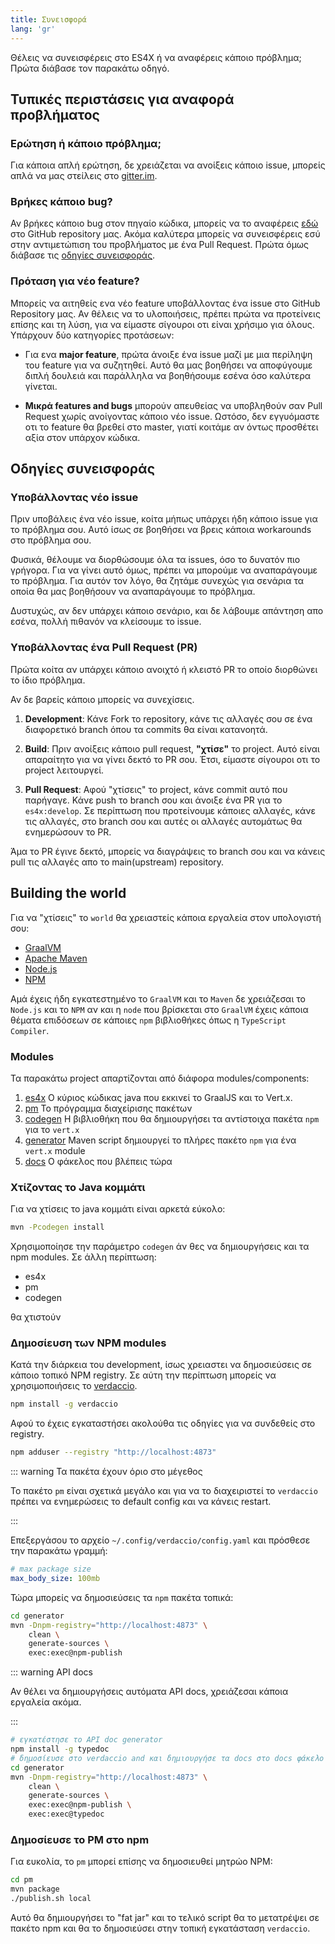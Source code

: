 ```yaml
---
title: Συνεισφορά
lang: 'gr'
---
```


Θέλεις να συνεισφέρεις στο ES4X ή να αναφέρεις κάποιο πρόβλημα; Πρώτα διάβασε τον παρακάτω οδηγό.

## Τυπικές περιστάσεις για αναφορά προβλήματος

### Ερώτηση ή κάποιο πρόβλημα;

Για κάποια απλή ερώτηση, δε χρειάζεται να ανοίξεις κάποιο issue, μπορείς απλά να μας στείλεις στο
[gitter.im][1].

  [1]: https://gitter.im/es4x/Lobby

### Βρήκες κάποιο bug?

Αν βρήκες κάποιο bug στον πηγαίο κώδικα, μπορείς να το αναφέρεις [εδώ][2] στο GitHub repository μας.
Ακόμα καλύτερα μπορείς να συνεισφέρεις εσύ στην αντιμετώπιση του προβλήματος με ένα Pull Request. Πρώτα όμως διάβασε τις [οδηγίες συνεισφοράς][3].


  [2]: https://github.com/reactiverse/es4x/issues
  [3]: #οδηγίες-συνεισφοράς

### Πρόταση για νέο feature?

Μπορείς να αιτηθείς ενα νέο feature υποβάλλοντας ένα issue στο GitHub Repository μας.
Αν θέλεις να το υλοποιήσεις, πρέπει πρώτα να προτείνεις επίσης και τη λύση, για να είμαστε σίγουροι οτι είναι χρήσιμο για όλους.
Υπάρχουν δύο κατηγορίες προτάσεων:

* Για ενα **major feature**, πρώτα άνοιξε ένα issue μαζί με μια περίληψη του feature για να συζητηθεί.
 Αυτό θα μας βοηθήσει να αποφύγουμε διπλή δουλειά και παράλληλα να βοηθήσουμε εσένα όσο καλύτερα γίνεται.

* **Μικρά features and bugs** μπορούν απευθείας να υποβληθούν σαν Pull Request χωρίς ανοίγοντας κάποιο νέο issue.
 Ωστόσο, δεν εγγυόμαστε οτι το feature θα βρεθεί στο master, γιατί κοιτάμε αν όντως προσθέτει αξία στον υπάρχον κώδικα.

## Οδηγίες συνεισφοράς

### Υποβάλλοντας νέο issue

Πριν υποβάλεις ένα νέο issue, κοίτα μήπως υπάρχει ήδη κάποιο issue για το πρόβλημα σου.
Αυτό ίσως σε βοηθήσει να βρεις κάποια workarounds στο πρόβλημα σου.

Φυσικά, θέλουμε να διορθώσουμε όλα τα issues, όσο το δυνατόν πιο γρήγορα.
Για να γίνει αυτό όμως, πρέπει να μπορούμε να αναπαράγουμε το πρόβλημα.
Για αυτόν τον λόγο, θα ζητάμε συνεχώς για σενάρια τα οποία θα μας βοηθήσουν να αναπαράγουμε το πρόβλημα.

Δυστυχώς, αν δεν υπάρχει κάποιο σενάριο, και δε λάβουμε απάντηση απο εσένα, πολλή πιθανόν να κλείσουμε το issue.

### Υποβάλλοντας ένα Pull Request (PR)

Πρώτα κοίτα αν υπάρχει κάποιο ανοιχτό ή κλειστό PR το οποίο διορθώνει το ίδιο πρόβλημα.

Αν δε βαρείς κάποιο μπορείς να συνεχίσεις.

1. **Development**: Κάνε Fork το repository, κάνε τις αλλαγές σου σε ένα διαφορετικό branch όπου τα commits θα είναι κατανοητά.

2. **Build**: Πριν ανοίξεις κάποιο pull request, **"χτίσε"** το project.
 Αυτό είναι απαραίτητο για να γίνει δεκτό το PR σου. Έτσι, είμαστε σίγουροι οτι το project λειτουργεί.

3. **Pull Request**:
  Αφού "χτίσεις" το project, κάνε commit αυτό που παρήγαγε. Κάνε push το branch σου και άνοιξε ένα PR για το `es4x:develop`.
 Σε περίπτωση που προτείνουμε κάποιες αλλαγές, κάνε τις αλλαγές, στο branch σου και αυτές οι αλλαγές αυτομάτως θα ενημερώσουν το PR.


Άμα το PR έγινε δεκτό, μπορείς να διαγράψεις το branch σου και να κάνεις pull τις αλλαγές απο το main(upstream) repository.


## Building the world

Για να "χτίσεις" το `world` θα χρειαστείς κάποια εργαλεία στον υπολογιστή σου:

* [GraalVM](https://www.graalvm.org/downloads/)
* [Apache Maven](https://maven.apache.org/)
* [Node.js](https://nodejs.org/en/download/)
* [NPM](https://www.npmjs.com/)

Αμά έχεις ήδη εγκατεστημένο το `GraalVM` και το `Maven` δε χρειάζεσαι το `Node.js`
και το  `NPM` αν και η `node` που βρίσκεται στο `GraalVM` έχεις κάποια θέματα επιδόσεων σε κάποιες `npm` βιβλιοθήκες όπως η `TypeScript Compiler`.

### Modules

Τα παρακάτω project απαρτίζονται από διάφορα modules/components:

1. [es4x](https://github.com/reactiverse/es4x/tree/develop/es4x) Ο κύριος κώδικας java που εκκινεί το GraalJS και το Vert.x.
2. [pm](https://github.com/reactiverse/es4x/tree/develop/pm) Το πρόγραμμα διαχείρισης πακέτων
3. [codegen](https://github.com/reactiverse/es4x/tree/develop/codegen)  Η βιβλιοθήκη που θα δημιουργήσει τα αντίστοιχα πακέτα `npm` για το `vert.x`
4. [generator](https://github.com/reactiverse/es4x/tree/develop/generator) Μaven script δημιουργεί το πλήρες πακέτο `npm` για ένα `vert.x` module
5. [docs](https://github.com/reactiverse/es4x/tree/develop/docs) Ο φάκελος που βλέπεις τώρα

### Χτίζοντας το Java κομμάτι

Για να χτίσεις το java κομμάτι είναι αρκετά εύκολο:

```bash
mvn -Pcodegen install
```

Χρησιμοποίησε την παράμετρο `codegen` άν θες να δημιουργήσεις και τα npm modules. Σε άλλη περίπτωση:

* es4x
* pm
* codegen

θα χτιστούν

### Δημοσίευση των NPM modules

Κατά την διάρκεια του development, ίσως χρειαστει να δημοσιεύσεις σε κάποιο τοπικό NPM registry.
Σε αύτη την περίπτωση μπορείς να χρησιμοποιήσεις το [verdaccio](https://verdaccio.org/).

```bash
npm install -g verdaccio
```

Αφού το έχεις εγκαταστήσει ακολούθα τις οδηγίες για να συνδεθείς στο registry.

```bash
npm adduser --registry "http://localhost:4873"
```

::: warning Τα πακέτα έχουν όριο στο μέγεθος

Το πακέτο `pm` είναι σχετικά μεγάλο και για να το διαχειριστεί το `verdaccio` πρέπει να ενημερώσεις το default config και να κάνεις restart.

:::

Επεξεργάσου το αρχείο `~/.config/verdaccio/config.yaml` και πρόσθεσε την παρακάτω γραμμή:

```yaml
# max package size
max_body_size: 100mb
```

Τώρα μπορείς να δημοσιεύσεις τα `npm` πακέτα τοπικά:

```bash
cd generator
mvn -Dnpm-registry="http://localhost:4873" \
    clean \
    generate-sources \
    exec:exec@npm-publish
```

::: warning API docs

Αν θέλει να δημιουργήσεις αυτόματα API docs, χρειάζεσαι κάποια εργαλεία ακόμα.

:::

```bash
# εγκατέστησε το API doc generator
npm install -g typedoc
# δημοσίευσε στο verdaccio and και δημιουργήσε τα docs στο docs φάκελο
cd generator
mvn -Dnpm-registry="http://localhost:4873" \
    clean \
    generate-sources \
    exec:exec@npm-publish \
    exec:exec@typedoc
```

### Δημοσίευσε το PM στο npm

Για ευκολία, το `pm` μπορεί επίσης να δημοσιευθεί μητρώο NPM:

```bash
cd pm
mvn package
./publish.sh local
```

Αυτό θα δημιουργήσει το "fat jar" και το τελικό script θα το μετατρέψει σε πακέτο npm και θα το δημοσιεύσει στην τοπική εγκατάσταση `verdaccio`.
